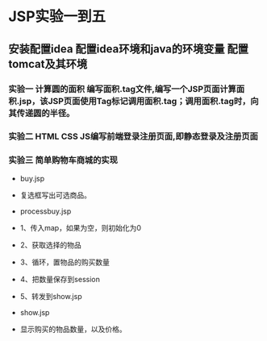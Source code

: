 # JSP实验一到五

## 安装配置idea 配置idea环境和java的环境变量 配置tomcat及其环境

### 实验一 计算圆的面积 编写面积.tag文件,编写一个JSP页面计算面积.jsp，该JSP页面使用Tag标记调用面积.tag；调用面积.tag时，向其传递圆的半径。

### 实验二 HTML CSS JS编写前端登录注册页面,即静态登录及注册页面

### 实验三 简单购物车商城的实现


- buy.jsp

- 复选框写出可选商品。

- processbuy.jsp

- 1、传入map，如果为空，则初始化为0

- 2、获取选择的物品

- 3、循环，置物品的购买数量

- 4、把数量保存到session

- 5、转发到show.jsp

- show.jsp

- 显示购买的物品数量，以及价格。


